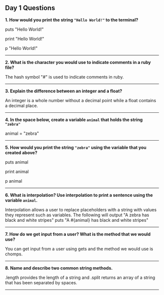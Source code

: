 ## Day 1 Questions

**1. How would you print the string `"Hello World!"` to the terminal?**

puts "Hello World!"

print "Hello World!"

p "Hello World!"
***
**2. What is the character you would use to indicate comments in a ruby file?**

The hash symbol "#" is used to indicate comments in ruby.
***
**3. Explain the difference between an integer and a float?**

An integer is a whole number without a decimal point while a float contains a decimal place.
***
**4. In the space below, create a variable `animal` that holds the string `"zebra"`**

animal = "zebra"
***
**5. How would you print the string `"zebra"` using the variable that you created above?**

puts animal

print animal

p animal
***
**6. What is interpolation? Use interpolation to print a sentence using the variable `animal`.**

Interpolation allows a user to replace placeholders with a string with values they represent such as variables.
The following will output "A zebra has black and white stripes"
puts "A #{animal} has black and white stripes"
***
**7. How do we get input from a user? What is the method that we would use?**

You can get input from a user using gets and the method we would use is chomps.
***
**8. Name and describe two common string methods.**

.length provides the length of a string and .split returns an array of a string that has been separated by spaces.
***
